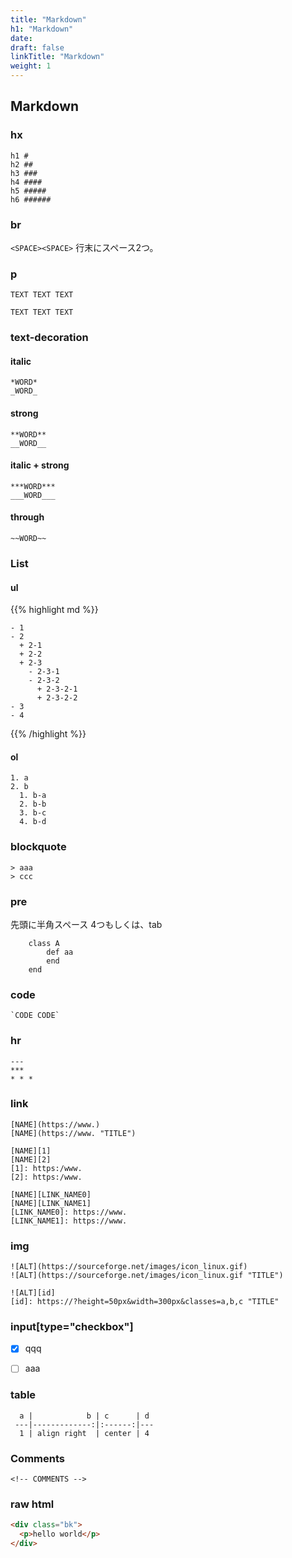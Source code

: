 ```yaml
---
title: "Markdown"
h1: "Markdown"
date: 
draft: false
linkTitle: "Markdown"
weight: 1
---
```

## Markdown

### hx

``` plain
h1 #
h2 ##
h3 ###
h4 ####
h5 #####
h6 ######
```

### br
`<SPACE><SPACE>` 行末にスペース2つ。

### p
```plain
TEXT TEXT TEXT  

TEXT TEXT TEXT  
```

### text-decoration

#### italic
``` plain
*WORD*
_WORD_
```

#### strong
``` plain
**WORD**
__WORD__
```

#### italic + strong
``` plain
***WORD***
___WORD___
```

#### through
``` plain
~~WORD~~
```

### List
#### ul
{{% highlight md %}}
``` plain
- 1
- 2
  + 2-1
  + 2-2
  + 2-3
    - 2-3-1
    - 2-3-2
      + 2-3-2-1
      + 2-3-2-2
- 3
- 4
```
{{% /highlight %}}

#### ol
``` plain
1. a
2. b
  1. b-a
  2. b-b
  3. b-c
  4. b-d
```

### blockquote
```plain
> aaa
> ccc
```

### pre
先頭に半角スペース 4つもしくは、tab
```plain
    class A
        def aa
        end
    end
```

### code
``` plain
`CODE CODE`
```

### hr
``` plain
---
***
* * *
```

### link
```plain
[NAME](https://www.)
[NAME](https://www. "TITLE")

[NAME][1]
[NAME][2]
[1]: https:/www.
[2]: https:/www.

[NAME][LINK_NAME0]
[NAME][LINK_NAME1]
[LINK_NAME0]: https://www.
[LINK_NAME1]: https://www.
```

### img
```plain
![ALT](https://sourceforge.net/images/icon_linux.gif)
![ALT](https://sourceforge.net/images/icon_linux.gif "TITLE")

![ALT][id]
[id]: https://?height=50px&width=300px&classes=a,b,c "TITLE"
```

### input[type="checkbox"]
- [x] qqq
- [ ] aaa


### table
```plain
  a |            b | c      | d 
 ---|-------------:|:------:|---
  1 | align right  | center | 4 
```

### Comments
```plain
<!-- COMMENTS -->
```

### raw html
```html
<div class="bk">
  <p>hello world</p>
</div>
```
